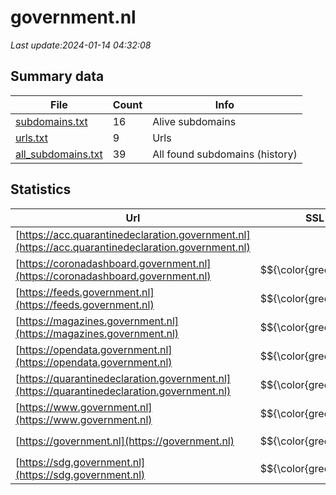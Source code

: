 # government.nl
*Last update:2024-01-14 04:32:08*
## Summary data
| File       | Count | Info |
|------------|-------|------|
|[subdomains.txt](/data/government/subdomains.txt)|16|Alive subdomains|
|[urls.txt](/data/government/urls.txt)|9|Urls|
|[all_subdomains.txt](/data/government/all_subdomains.txt)|39|All found subdomains (history)|
## Statistics
| Url | SSL | Server | Cookie | HSTS | CSP | XFO | XXP | RP | Tech |
|------------|-------|------|------|------|------|------|------|------|------|
|[https://acc.quarantinedeclaration.government.nl](https://acc.quarantinedeclaration.government.nl)| | | | | | | |:white_check_mark: |HSTS|
|[https://coronadashboard.government.nl](https://coronadashboard.government.nl)| $${\color{green}A+}$$ | | |:white_check_mark: | |:warning: |:white_check_mark: |:white_check_mark: |:white_check_mark: |Azure Azure Front Do...|
|[https://feeds.government.nl](https://feeds.government.nl)| $${\color{green}A+}$$ |nginx| |:white_check_mark: | | |:white_check_mark: |:white_check_mark: |:white_check_mark: |HSTS Nginx|
|[https://magazines.government.nl](https://magazines.government.nl)| $${\color{green}A+}$$ |nginx| |:white_check_mark: | |:warning: |:white_check_mark: |:white_check_mark: |:white_check_mark: |HSTS Nginx|
|[https://opendata.government.nl](https://opendata.government.nl)| $${\color{green}A+}$$ |nginx| |:white_check_mark: | | |:white_check_mark: |:white_check_mark: |:white_check_mark: |HSTS Nginx|
|[https://quarantinedeclaration.government.nl](https://quarantinedeclaration.government.nl)| $${\color{green}A+}$$ | | |:white_check_mark: | |:warning: |:white_check_mark: |:white_check_mark: |:white_check_mark: |HSTS|
|[https://www.government.nl](https://www.government.nl)| $${\color{green}A+}$$ |nginx| |:white_check_mark: | |:warning: |:white_check_mark: |:white_check_mark: |:white_check_mark: |Bloomreach HSTS Ngin...|
|[https://government.nl](https://government.nl)| $${\color{green}A+}$$ |nginx| |:white_check_mark: | |:warning: |:white_check_mark: |:white_check_mark: |:white_check_mark: |HSTS Nginx|
|[https://sdg.government.nl](https://sdg.government.nl)| $${\color{green}A+}$$ | | |:white_check_mark: | | | | |:white_check_mark: |HSTS HTTP/3|